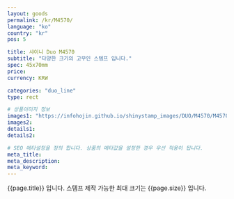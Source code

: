 ```yaml
---
layout: goods
permalink: /kr/M4570/
language: "ko"
country: "kr"
pos: 5

title: 샤이니 Duo M4570
subtitle: "다양한 크기의 고무인 스템프 입니다."
spec: 45x70mm
price:
currency: KRW

categories: "duo_line"
type: rect

# 상품이미지 정보
images1: "https://infohojin.github.io/shinystamp_images/DUO/M4570/M4570_1.jpg"
images2:
details1:
details2:    

# SEO 메타설정을 정의 합니다. 상품의 메타값을 설정한 경우 우선 적용이 됩니다.
meta_title: 
meta_description:
meta_keyword:
---
```


{{page.title}} 입니다. 스템프 제작 가능한 최대 크기는 {{page.size}} 입니다.